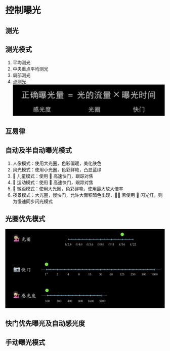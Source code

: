 # 控制曝光

[创建日期]: # '2018-02-25 11:47:26'

## 测光

## 测光模式

1. 平均测光
1. 中央重点平均测光
1. 局部测光
1. 点测光
   ![正确的曝光量](../images/bgl.jpg)

## 互易律

## 自动及半自动曝光模式

1. 人像模式：使用大光圈，色彩偏暖，美化肤色
1. 风光模式：使用小光圈，色彩鲜艳，凸显蓝绿
1.  儿童模式：使用  高速快门，跟踪对焦
1.  运动模式：使用  高速快门，跟踪对焦
1.  微距模式：使用大光圈，色彩鲜艳，使用最大放大倍率
1. 夜景模式：大光圈，慢快门，允许大面积暗色出现， 若使用  闪光灯，则为慢速同步闪光模式

## 光圈优先模式

![正确的曝光量](../images/gqyxms.jpg)

## 快门优先曝光及自动感光度

## 手动曝光模式
